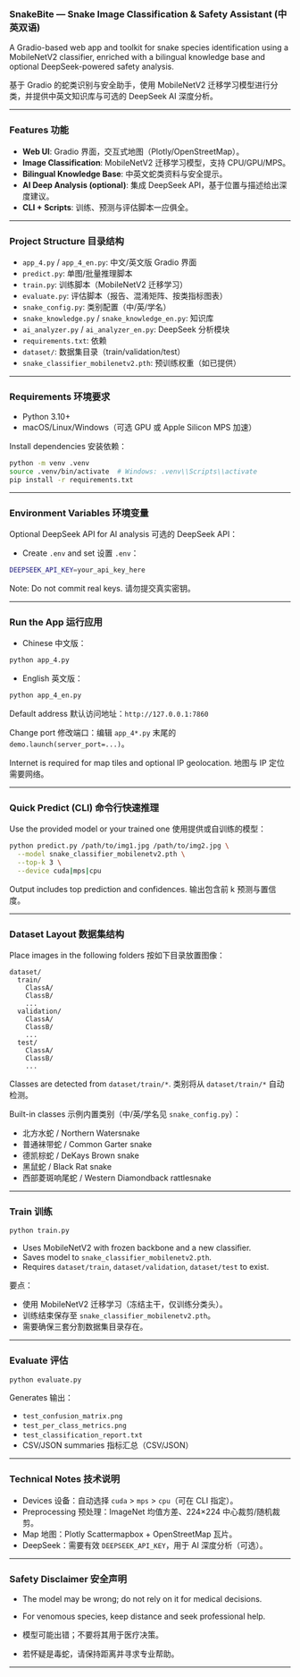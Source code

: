 ### SnakeBite — Snake Image Classification & Safety Assistant (中英双语)

A Gradio-based web app and toolkit for snake species identification using a MobileNetV2 classifier, enriched with a bilingual knowledge base and optional DeepSeek-powered safety analysis.

基于 Gradio 的蛇类识别与安全助手，使用 MobileNetV2 迁移学习模型进行分类，并提供中英文知识库与可选的 DeepSeek AI 深度分析。

---

### Features 功能
- **Web UI**: Gradio 界面，交互式地图（Plotly/OpenStreetMap）。
- **Image Classification**: MobileNetV2 迁移学习模型，支持 CPU/GPU/MPS。
- **Bilingual Knowledge Base**: 中英文蛇类资料与安全提示。
- **AI Deep Analysis (optional)**: 集成 DeepSeek API，基于位置与描述给出深度建议。
- **CLI + Scripts**: 训练、预测与评估脚本一应俱全。

---

### Project Structure 目录结构
- `app_4.py` / `app_4_en.py`: 中文/英文版 Gradio 界面
- `predict.py`: 单图/批量推理脚本
- `train.py`: 训练脚本（MobileNetV2 迁移学习）
- `evaluate.py`: 评估脚本（报告、混淆矩阵、按类指标图表）
- `snake_config.py`: 类别配置（中/英/学名）
- `snake_knowledge.py` / `snake_knowledge_en.py`: 知识库
- `ai_analyzer.py` / `ai_analyzer_en.py`: DeepSeek 分析模块
- `requirements.txt`: 依赖
- `dataset/`: 数据集目录（train/validation/test）
- `snake_classifier_mobilenetv2.pth`: 预训练权重（如已提供）

---

### Requirements 环境要求
- Python 3.10+
- macOS/Linux/Windows（可选 GPU 或 Apple Silicon MPS 加速）

Install dependencies 安装依赖：
```bash
python -m venv .venv
source .venv/bin/activate  # Windows: .venv\\Scripts\\activate
pip install -r requirements.txt
```

---

### Environment Variables 环境变量
Optional DeepSeek API for AI analysis 可选的 DeepSeek API：
- Create `.env` and set 设置 `.env`：
```bash
DEEPSEEK_API_KEY=your_api_key_here
```
Note: Do not commit real keys. 请勿提交真实密钥。

---

### Run the App 运行应用
- Chinese 中文版：
```bash
python app_4.py
```
- English 英文版：
```bash
python app_4_en.py
```
Default address 默认访问地址：`http://127.0.0.1:7860`

Change port 修改端口：编辑 `app_4*.py` 末尾的 `demo.launch(server_port=...)`。

Internet is required for map tiles and optional IP geolocation. 地图与 IP 定位需要网络。

---

### Quick Predict (CLI) 命令行快速推理
Use the provided model or your trained one 使用提供或自训练的模型：
```bash
python predict.py /path/to/img1.jpg /path/to/img2.jpg \
  --model snake_classifier_mobilenetv2.pth \
  --top-k 3 \
  --device cuda|mps|cpu
```
Output includes top prediction and confidences. 输出包含前 k 预测与置信度。

---

### Dataset Layout 数据集结构
Place images in the following folders 按如下目录放置图像：
```
dataset/
  train/
    ClassA/
    ClassB/
    ...
  validation/
    ClassA/
    ClassB/
    ...
  test/
    ClassA/
    ClassB/
    ...
```
Classes are detected from `dataset/train/*`. 类别将从 `dataset/train/*` 自动检测。

Built-in classes 示例内置类别（中/英/学名见 `snake_config.py`）：
- 北方水蛇 / Northern Watersnake
- 普通袜带蛇 / Common Garter snake
- 德凯棕蛇 / DeKays Brown snake
- 黑鼠蛇 / Black Rat snake
- 西部菱斑响尾蛇 / Western Diamondback rattlesnake

---

### Train 训练
```bash
python train.py
```
- Uses MobileNetV2 with frozen backbone and a new classifier.
- Saves model to `snake_classifier_mobilenetv2.pth`.
- Requires `dataset/train`, `dataset/validation`, `dataset/test` to exist.

要点：
- 使用 MobileNetV2 迁移学习（冻结主干，仅训练分类头）。
- 训练结束保存至 `snake_classifier_mobilenetv2.pth`。
- 需要确保三套分割数据集目录存在。

---

### Evaluate 评估
```bash
python evaluate.py
```
Generates 输出：
- `test_confusion_matrix.png`
- `test_per_class_metrics.png`
- `test_classification_report.txt`
- CSV/JSON summaries 指标汇总（CSV/JSON）

---

### Technical Notes 技术说明
- Devices 设备：自动选择 `cuda` > `mps` > `cpu`（可在 CLI 指定）。
- Preprocessing 预处理：ImageNet 均值方差、224×224 中心裁剪/随机裁剪。
- Map 地图：Plotly Scattermapbox + OpenStreetMap 瓦片。
- DeepSeek：需要有效 `DEEPSEEK_API_KEY`，用于 AI 深度分析（可选）。

---

### Safety Disclaimer 安全声明
- The model may be wrong; do not rely on it for medical decisions.
- For venomous species, keep distance and seek professional help.

- 模型可能出错；不要将其用于医疗决策。
- 若怀疑是毒蛇，请保持距离并寻求专业帮助。

---

